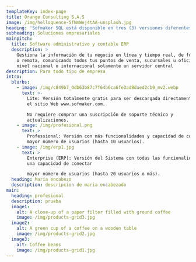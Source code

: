 ```yaml
---
templateKey: index-page
title: Orange Consulting S.A.S
image: /img/helloquence-5fNmWej4tAA-unsplash.jpg
heading: 'Sofmaker SQL está disponible en tres (3) versiones diferentes:'
subheading: Soluciones empresariales
mainpitch:
  title: Software administrativo y contable ERP
  description: >
    Gestiona la información de tu negocio en línea y tiempo real, de forma local
    o remota, comunicando todos tus puntos de venta, sucursales u oficinas a
    nivel nacional o internacional solamente un servidor central
description: Para todo tipo de empresa
intro:
  blurbs:
    - image: /img/c849b7_0db63b87c7f64b6ca6fe3ad8daed2cb9_mv2.webp
      text: >-
        Lite: Versión totalmente gratis para ser descargada directamente desde
        el sitio Web www.sofmaker.com. 

        No requiere comprar una suscripción de soporte técnico y
        actualizaciones.
    - image: /img/profesional.png
      text: >
        Professional: Versión con más funcionalidades y capacidad de conectar
        mayor número de usuarios (hasta 10 usuarios).
    - image: /img/erp1.jpg
      text: >
        Enterprise (ERP): Versión del Sistema con todas las funcionalidades y
        una capacidad de conectar 

        mayor número de usuarios (hasta 20 usuarios o más).
  heading: Maria encabezo
  description: descripcion de maria encabezado
main:
  heading: profesional
  description: prueba
  image1:
    alt: A close-up of a paper filter filled with ground coffee
    image: /img/products-grid3.jpg
  image2:
    alt: A green cup of a coffee on a wooden table
    image: /img/products-grid2.jpg
  image3:
    alt: Coffee beans
    image: /img/products-grid1.jpg
---
```


